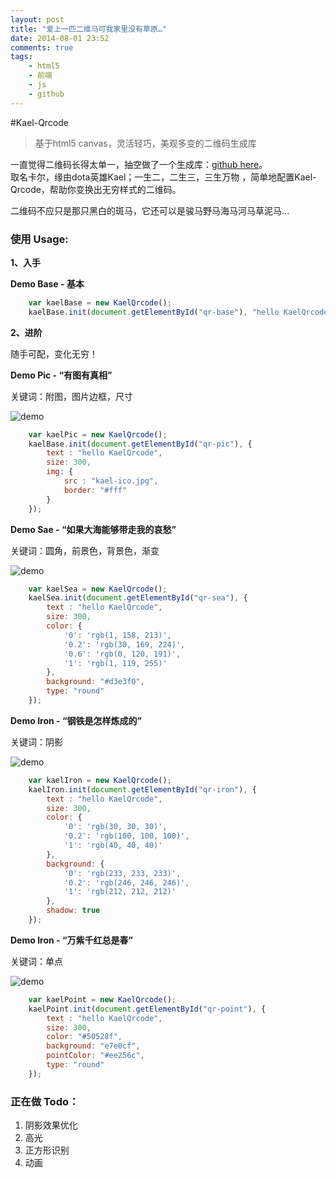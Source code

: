 ```yaml
---
layout: post
title: "爱上一匹二维马可我家里没有草原…"
date: 2014-08-01 23:52
comments: true
tags: 
	- html5 
	- 前端 
	- js 
	- github
---
```


#Kael-Qrcode 

> 基于html5 canvas，灵活轻巧，美观多变的二维码生成库                   

一直觉得二维码长得太单一，抽空做了一个生成库：[github here](https://github.com/litten/Kael-Qrcode)。              
取名卡尔，缘由dota英雄Kael；一生二，二生三，三生万物 ，简单地配置Kael-Qrcode，帮助你变换出无穷样式的二维码。        

二维码不应只是那只黑白的斑马，它还可以是骏马野马海马河马草泥马…   
<!-- more -->
### 使用 Usage:

**1、入手**

**Demo Base - 基本**

```js
	var kaelBase = new KaelQrcode();
	kaelBase.init(document.getElementById("qr-base"), "hello KaelQrcode");
```

**2、进阶**

随手可配，变化无穷！           

**Demo Pic - “有图有真相”**

关键词：附图，图片边框，尺寸            

![demo](http://littendomo.sinaapp.com/kaer-qrcode/qrcode-pic.jpg)
```js
	var kaelPic = new KaelQrcode();
	kaelBase.init(document.getElementById("qr-pic"), {
		text : "hello KaelQrcode",
		size: 300,
		img: {
			src : "kael-ico.jpg",
			border: "#fff"
		}
	});
```
**Demo Sae - “如果大海能够带走我的哀愁”**        

关键词：圆角，前景色，背景色，渐变           

![demo](http://littendomo.sinaapp.com/kaer-qrcode/qrcode-sea.jpg)
```js
	var kaelSea = new KaelQrcode();
	kaelSea.init(document.getElementById("qr-sea"), {
		text : "hello KaelQrcode",
		size: 300,
		color: {
			'0': 'rgb(1, 158, 213)',
			'0.2': 'rgb(30, 169, 224)',
			'0.6': 'rgb(0, 120, 191)',
			'1': 'rgb(1, 119, 255)'
		},
		background: "#d3e3f0",
		type: "round"
	});
```

**Demo Iron - “钢铁是怎样炼成的”**     

关键词：阴影            

![demo](http://littendomo.sinaapp.com/kaer-qrcode/qrcode-iron.jpg)
```js
	var kaelIron = new KaelQrcode();
	kaelIron.init(document.getElementById("qr-iron"), {
		text : "hello KaelQrcode",
		size: 300,
		color: {
			'0': 'rgb(30, 30, 30)',
			'0.2': 'rgb(100, 100, 100)',
			'1': 'rgb(40, 40, 40)'
		},
		background: {
			'0': 'rgb(233, 233, 233)',
			'0.2': 'rgb(246, 246, 246)',
			'1': 'rgb(212, 212, 212)'
		},
		shadow: true
	});
```
**Demo Iron - “万紫千红总是春”**      

关键词：单点        

![demo](http://littendomo.sinaapp.com/kaer-qrcode/qrcode-point.jpg)
```js
	var kaelPoint = new KaelQrcode();
	kaelPoint.init(document.getElementById("qr-point"), {
		text : "hello KaelQrcode",
		size: 300,
		color: "#50528f",
		background: "e7e0cf",
		pointColor: "#ee256c",
		type: "round"
	});
```

### 正在做 Todo：

1. 阴影效果优化
2. 高光
3. 正方形识别
4. 动画
